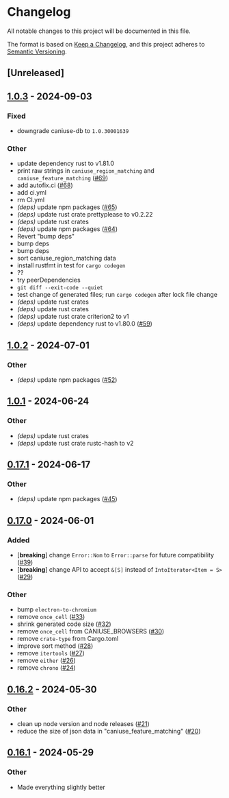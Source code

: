 # Changelog
All notable changes to this project will be documented in this file.

The format is based on [Keep a Changelog](https://keepachangelog.com/en/1.0.0/),
and this project adheres to [Semantic Versioning](https://semver.org/spec/v2.0.0.html).

## [Unreleased]

## [1.0.3](https://github.com/oxc-project/oxc-browserslist/compare/oxc-browserslist-v1.0.2...oxc-browserslist-v1.0.3) - 2024-09-03

### Fixed
- downgrade caniuse-db to `1.0.30001639`

### Other
- update dependency rust to v1.81.0
- print raw strings in `caniuse_region_matching` and `caniuse_feature_matching` ([#69](https://github.com/oxc-project/oxc-browserslist/pull/69))
- add autofix.ci ([#68](https://github.com/oxc-project/oxc-browserslist/pull/68))
- add ci.yml
- rm CI.yml
- *(deps)* update npm packages ([#65](https://github.com/oxc-project/oxc-browserslist/pull/65))
- *(deps)* update rust crate prettyplease to v0.2.22
- *(deps)* update rust crates
- *(deps)* update npm packages ([#64](https://github.com/oxc-project/oxc-browserslist/pull/64))
- Revert "bump deps"
- bump deps
- bump deps
- sort caniuse_region_matching data
- install rustfmt in test for `cargo codegen`
- ??
- try peerDependencies
- `git diff --exit-code --quiet`
- test change of generated files; run `cargo codegen` after lock file change
- *(deps)* update rust crates
- *(deps)* update rust crates
- *(deps)* update rust crate criterion2 to v1
- *(deps)* update dependency rust to v1.80.0 ([#59](https://github.com/oxc-project/oxc-browserslist/pull/59))

## [1.0.2](https://github.com/oxc-project/oxc-browserslist/compare/oxc-browserslist-v1.0.1...oxc-browserslist-v1.0.2) - 2024-07-01

### Other
- *(deps)* update npm packages ([#52](https://github.com/oxc-project/oxc-browserslist/pull/52))

## [1.0.1](https://github.com/oxc-project/oxc-browserslist/compare/oxc-browserslist-v1.0.0...oxc-browserslist-v1.0.1) - 2024-06-24

### Other
- *(deps)* update rust crates
- *(deps)* update rust crate rustc-hash to v2

## [0.17.1](https://github.com/oxc-project/oxc-browserslist/compare/oxc-browserslist-v0.17.0...oxc-browserslist-v0.17.1) - 2024-06-17

### Other
- *(deps)* update npm packages ([#45](https://github.com/oxc-project/oxc-browserslist/pull/45))

## [0.17.0](https://github.com/oxc-project/oxc-browserslist/compare/oxc-browserslist-v0.16.2...oxc-browserslist-v0.17.0) - 2024-06-01

### Added
- [**breaking**] change `Error::Nom` to `Error::parse` for future compatibility ([#39](https://github.com/oxc-project/oxc-browserslist/pull/39))
- [**breaking**] change API to accept `&[S]` instead of `IntoIterator<Item = S>` ([#29](https://github.com/oxc-project/oxc-browserslist/pull/29))

### Other
- bump `electron-to-chromium`
- remove `once_cell` ([#33](https://github.com/oxc-project/oxc-browserslist/pull/33))
- shrink generated code size ([#32](https://github.com/oxc-project/oxc-browserslist/pull/32))
- remove `once_cell` from CANIUSE_BROWSERS ([#30](https://github.com/oxc-project/oxc-browserslist/pull/30))
- remove `crate-type` from Cargo.toml
- improve sort method ([#28](https://github.com/oxc-project/oxc-browserslist/pull/28))
- remove `itertools` ([#27](https://github.com/oxc-project/oxc-browserslist/pull/27))
- remove `either` ([#26](https://github.com/oxc-project/oxc-browserslist/pull/26))
- remove `chrono` ([#24](https://github.com/oxc-project/oxc-browserslist/pull/24))

## [0.16.2](https://github.com/oxc-project/oxc-browserslist/compare/oxc-browserslist-v0.16.1...oxc-browserslist-v0.16.2) - 2024-05-30

### Other
- clean up node version and node releases ([#21](https://github.com/oxc-project/oxc-browserslist/pull/21))
- reduce the size of json data in "caniuse_feature_matching" ([#20](https://github.com/oxc-project/oxc-browserslist/pull/20))

## [0.16.1](https://github.com/oxc-project/oxc-browserslist/compare/oxc-browserslist-v0.16.0...oxc-browserslist-v0.16.1) - 2024-05-29

### Other

- Made everything slightly better
